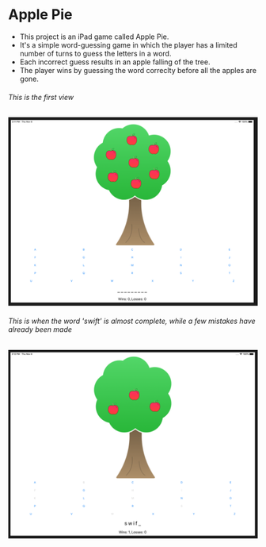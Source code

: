# Apple Pie

* This project is an iPad game called Apple Pie.
* It's a simple word-guessing game in which the player has a limited number of turns to guess the letters in a word.
* Each incorrect guess results in an apple falling of the tree.
* The player wins by guessing the word correclty before all the apples are gone.

###### This is the first view
![GitHub Logo](images/1.png)

###### This is when the word 'swift' is almost complete, while a few mistakes have already been made
![GitHub Logo](images/2.png)
